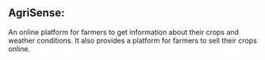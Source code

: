 ## AgriSense:

An online platform for farmers to get information about their crops and weather conditions. It also provides a platform for farmers to sell their crops online.